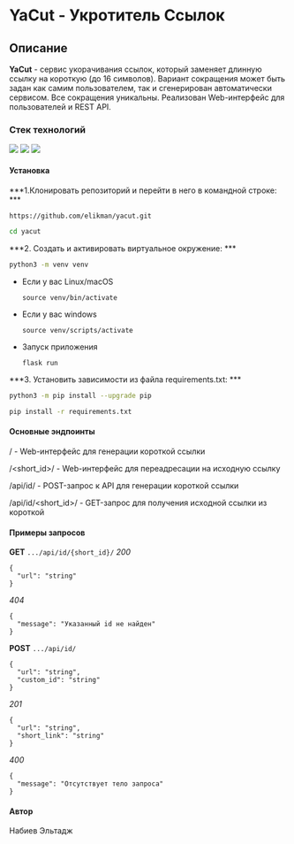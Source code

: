 # YaCut - Укротитель Ссылок

## Описание
**YaCut** - cервис укорачивания ссылок, который заменяет длинную ссылку на короткую (до 16 символов).
Вариант сокращения может быть задан как самим пользователем, так и сгенерирован автоматически сервисом.
Все сокращения уникальны. Реализован Web-интерфейс для пользователей и REST API.

### Стек технологий

![](https://img.shields.io/badge/Python-3.9-black?style=flat&logo=python) 
![](https://img.shields.io/badge/Flask-2.0.2-black?style=flat&logo=flask)
![](https://img.shields.io/badge/SQLAlchemy-1.4.29-black?style=flat&logo=sqlalchemy)

#### Установка

***1.Клонировать репозиторий и перейти в него в командной строке: ***

```bash
https://github.com/elikman/yacut.git
```

```bash
cd yacut
```

***2. Cоздать и активировать виртуальное окружение: ***

```bash
python3 -m venv venv
```

* Если у вас Linux/macOS

    ```
    source venv/bin/activate
    ```

* Если у вас windows

    ```
    source venv/scripts/activate
    ```

* Запуск приложения

    ```
    flask run
    ```


***3. Установить зависимости из файла requirements.txt: ***

```bash
python3 -m pip install --upgrade pip
```

```bash
pip install -r requirements.txt
```

#### Основные эндпоинты
/ - Web-интерфейс для генерации короткой ссылки

/<short_id>/ - Web-интерфейс для переадресации на исходную ссылку

/api/id/ - POST-запрос к API для генерации короткой ссылки

/api/id/<short_id>/ - GET-запрос для получения исходной ссылки из короткой

#### Примеры запросов

**GET** `.../api/id/{short_id}/`
*200*
```
{
  "url": "string"
}
```
*404*
```
{
  "message": "Указанный id не найден"
}
```


**POST** `.../api/id/`
```
{
  "url": "string",
  "custom_id": "string"
}
```
*201*
```
{
  "url": "string",
  "short_link": "string"
}
```
*400*
```
{
  "message": "Отсутствует тело запроса"
}
```

#### Автор

Набиев Эльтадж